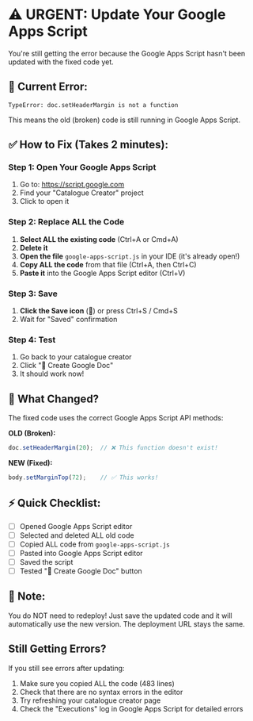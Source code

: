 # ⚠️ URGENT: Update Your Google Apps Script

You're still getting the error because the Google Apps Script hasn't been updated with the fixed code yet.

## 🔴 Current Error:
```
TypeError: doc.setHeaderMargin is not a function
```

This means the old (broken) code is still running in Google Apps Script.

## ✅ How to Fix (Takes 2 minutes):

### Step 1: Open Your Google Apps Script
1. Go to: https://script.google.com
2. Find your "Catalogue Creator" project
3. Click to open it

### Step 2: Replace ALL the Code
1. **Select ALL the existing code** (Ctrl+A or Cmd+A)
2. **Delete it**
3. **Open the file** `google-apps-script.js` in your IDE (it's already open!)
4. **Copy ALL the code** from that file (Ctrl+A, then Ctrl+C)
5. **Paste it** into the Google Apps Script editor (Ctrl+V)

### Step 3: Save
1. **Click the Save icon** (💾) or press Ctrl+S / Cmd+S
2. Wait for "Saved" confirmation

### Step 4: Test
1. Go back to your catalogue creator
2. Click "🚀 Create Google Doc"
3. It should work now!

## 🎯 What Changed?

The fixed code uses the correct Google Apps Script API methods:

**OLD (Broken):**
```javascript
doc.setHeaderMargin(20);  // ❌ This function doesn't exist!
```

**NEW (Fixed):**
```javascript
body.setMarginTop(72);    // ✅ This works!
```

## ⚡ Quick Checklist:

- [ ] Opened Google Apps Script editor
- [ ] Selected and deleted ALL old code
- [ ] Copied ALL code from `google-apps-script.js`
- [ ] Pasted into Google Apps Script editor
- [ ] Saved the script
- [ ] Tested "🚀 Create Google Doc" button

## 📝 Note:

You do NOT need to redeploy! Just save the updated code and it will automatically use the new version. The deployment URL stays the same.

## Still Getting Errors?

If you still see errors after updating:
1. Make sure you copied ALL the code (483 lines)
2. Check that there are no syntax errors in the editor
3. Try refreshing your catalogue creator page
4. Check the "Executions" log in Google Apps Script for detailed errors

